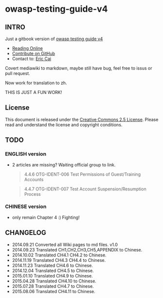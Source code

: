 # owasp-testing-guide-v4

## INTRO

Just a gitbook version of [owasp testing guide v4](https://www.owasp.org/index.php/OWASP_Testing_Project)

* [Reading Online](https://www.gitbook.io/book/kennel209/owasp-testing-guide-v4)
* [Contribute on GitHub](https://github.com/kennel209/owasp-testing-guide-v4-gitbook)
* Contact to: [Eric Cai](mailto:kennel209@gmail.com)

Covert mediawiki to markdown, maybe still have bug, feel free to issus or pull request.

Now work for translation to zh.

THIS IS JUST A FUN WORK!

## License

This document is released under the [Creative Commons 2.5 License](http://creativecommons.org/licenses/by-sa/2.5/). Please read and understand the license and copyright conditions.

## TODO

### ENGLISH version

* 2 articles are missing? Waiting official group to link.

    > 4.4.6     OTG-IDENT-006   Test Permissions of Guest/Training Accounts

    > 4.4.7     OTG-IDENT-007   Test Account Suspension/Resumption Process

### CHINESE version

* only remain Chapter 4 :) Fighting!

## CHANGELOG

* 2014.09.21  Converted all Wiki pages to md files. v1.0
* 2014.09.23  Translated CH1,CH2,CH3,CH5,APPENDIX to Chinese.
* 2014.10.02  Translated CH4.1 CH4.2 to Chinese.
* 2014.11.19  Translated CH4.3 CH4.4 to Chinese.
* 2014.11.23  Translated CH4.6 to Chinese.
* 2014.12.04  Translated CH4.5 to Chinese.
* 2015.01.10  Translated CH4.9 to Chinese.
* 2015.04.28  Translated CH4.10 to Chinese.
* 2015.07.28  Translated CH4.7 to Chinese.
* 2015.08.06  Translated CH4.11 to Chinese.
